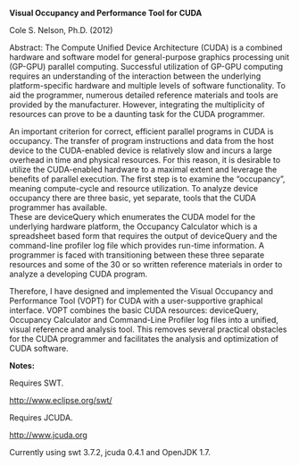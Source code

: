 <b>Visual Occupancy and Performance Tool for CUDA</b> 

Cole S. Nelson, Ph.D. (2012)  

Abstract: 
The Compute Unified Device Architecture (CUDA) is a combined hardware and software 
model for general-purpose graphics processing unit (GP-GPU) parallel computing. Successful 
utilization of GP-GPU computing requires an understanding of the interaction 
between the underlying platform-specific hardware and multiple levels of software 
functionality.  To aid the programmer, numerous detailed reference materials and 
tools are provided by the manufacturer.  However, integrating the multiplicity of 
resources can prove to be a daunting task for the CUDA programmer.  

An important criterion for correct, efficient parallel programs in CUDA is occupancy. The 
transfer of program instructions and data from the host device to the CUDA-enabled 
device is relatively slow and incurs a large overhead in time and physical resources. 
For this reason, it is desirable to utilize the CUDA-enabled hardware to a maximal extent 
and leverage the benefits of parallel execution.  The first step is to examine the 
“occupancy”, meaning compute-cycle and resource utilization.  To analyze device occupancy 
there are three basic, yet separate, tools that the CUDA programmer has available.  
These are deviceQuery which enumerates the CUDA model for the underlying hardware 
platform, the Occupancy Calculator which is a spreadsheet based form that requires the 
output of deviceQuery and the command-line profiler log file which provides run-time 
information.  A programmer is faced with transitioning between these three separate 
resources and some of the 30 or so written reference materials in order to analyze a 
developing CUDA program.

Therefore, I have designed and implemented the Visual Occupancy and Performance Tool 
(VOPT) for CUDA with a user-supportive graphical interface.  VOPT combines the basic 
CUDA resources: deviceQuery, Occupancy Calculator and Command-Line Profiler log files 
into a unified, visual reference and analysis tool.  This removes several practical 
obstacles for the CUDA programmer and facilitates the analysis and optimization of
 CUDA software.

<b>Notes:</b>

Requires SWT. 

http://www.eclipse.org/swt/

Requires JCUDA.

http://www.jcuda.org

Currently using swt 3.7.2, jcuda 0.4.1 and OpenJDK 1.7.
